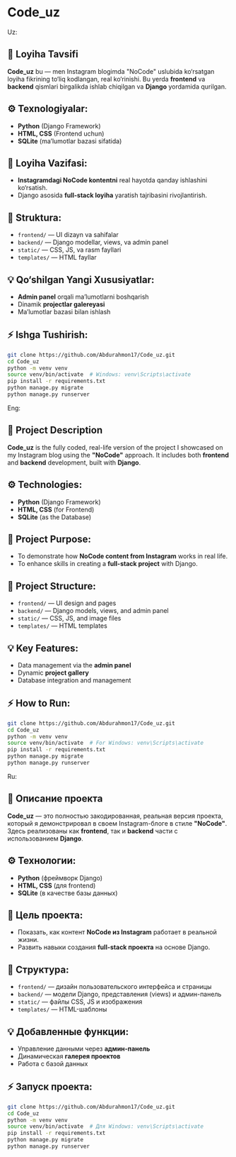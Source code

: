 # Code_uz
Uz:
## 📝 **Loyiha Tavsifi**  
**Code_uz** bu — men Instagram blogimda "NoCode" uslubida ko‘rsatgan loyiha fikrining to‘liq kodlangan, real ko‘rinishi. Bu yerda **frontend** va **backend** qismlari birgalikda ishlab chiqilgan va **Django** yordamida qurilgan.

## ⚙️ **Texnologiyalar:**  
- **Python** (Django Framework)  
- **HTML, CSS** (Frontend uchun)  
- **SQLite** (ma’lumotlar bazasi sifatida)

## 🚀 **Loyiha Vazifasi:**  
- **Instagramdagi NoCode kontentni** real hayotda qanday ishlashini ko‘rsatish.  
- Django asosida **full-stack loyiha** yaratish tajribasini rivojlantirish.

## 📂 **Struktura:**  
- `frontend/` — UI dizayn va sahifalar  
- `backend/` — Django modellar, views, va admin panel  
- `static/` — CSS, JS, va rasm fayllari  
- `templates/` — HTML fayllar

## 💡 **Qo‘shilgan Yangi Xususiyatlar:**  
- **Admin panel** orqali ma’lumotlarni boshqarish  
- Dinamik **projectlar galereyasi**  
- Ma’lumotlar bazasi bilan ishlash

## ⚡ **Ishga Tushirish:**  
```bash
git clone https://github.com/Abdurahmon17/Code_uz.git
cd Code_uz
python -m venv venv
source venv/bin/activate  # Windows: venv\Scripts\activate
pip install -r requirements.txt
python manage.py migrate
python manage.py runserver
```



Eng:
## 📝 **Project Description**  
**Code_uz** is the fully coded, real-life version of the project I showcased on my Instagram blog using the **"NoCode"** approach. It includes both **frontend** and **backend** development, built with **Django**.

## ⚙️ **Technologies:**  
- **Python** (Django Framework)  
- **HTML, CSS** (for Frontend)  
- **SQLite** (as the Database)

## 🚀 **Project Purpose:**  
- To demonstrate how **NoCode content from Instagram** works in real life.  
- To enhance skills in creating a **full-stack project** with Django.

## 📂 **Project Structure:**  
- `frontend/` — UI design and pages  
- `backend/` — Django models, views, and admin panel  
- `static/` — CSS, JS, and image files  
- `templates/` — HTML templates

## 💡 **Key Features:**  
- Data management via the **admin panel**  
- Dynamic **project gallery**  
- Database integration and management

## ⚡ **How to Run:**  
```bash
git clone https://github.com/Abdurahmon17/Code_uz.git
cd Code_uz
python -m venv venv
source venv/bin/activate  # For Windows: venv\Scripts\activate
pip install -r requirements.txt
python manage.py migrate
python manage.py runserver
```


Ru:
## 📝 **Описание проекта**  
**Code_uz** — это полностью закодированная, реальная версия проекта, который я демонстрировал в своем Instagram-блоге в стиле **"NoCode"**. Здесь реализованы как **frontend**, так и **backend** части с использованием **Django**.

## ⚙️ **Технологии:**  
- **Python** (фреймворк Django)  
- **HTML, CSS** (для frontend)  
- **SQLite** (в качестве базы данных)

## 🚀 **Цель проекта:**  
- Показать, как контент **NoCode из Instagram** работает в реальной жизни.  
- Развить навыки создания **full-stack проекта** на основе Django.

## 📂 **Структура:**  
- `frontend/` — дизайн пользовательского интерфейса и страницы  
- `backend/` — модели Django, представления (views) и админ-панель  
- `static/` — файлы CSS, JS и изображения  
- `templates/` — HTML-шаблоны

## 💡 **Добавленные функции:**  
- Управление данными через **админ-панель**  
- Динамическая **галерея проектов**  
- Работа с базой данных

## ⚡ **Запуск проекта:**  
```bash
git clone https://github.com/Abdurahmon17/Code_uz.git
cd Code_uz
python -m venv venv
source venv/bin/activate  # Для Windows: venv\Scripts\activate
pip install -r requirements.txt
python manage.py migrate
python manage.py runserver
```
